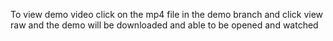 To view demo video click on the mp4 file in the demo branch and click view raw and the demo will be downloaded and able to be opened and watched
